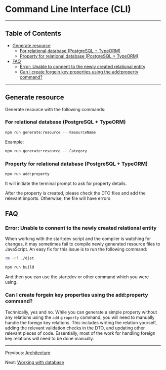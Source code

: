 # Command Line Interface (CLI)

---

## Table of Contents <!-- omit in toc -->

- [Generate resource](#generate-resource)
  - [For relational database (PostgreSQL + TypeORM)](#for-relational-database-postgresql--typeorm)
  - [Property for relational database (PostgreSQL + TypeORM)](#property-for-relational-database-postgresql--typeorm)
- [FAQ](#faq)
  - [Error: Unable to connent to the newly created relational entity](#error-unable-to-connent-to-the-newly-created-relational-entity)
  - [Can I create forgein key properties using the add:property command?](#can-i-create-forgein-key-properties-using-the-addproperty-command)

---

## Generate resource

Generate resource with the following commands:

### For relational database (PostgreSQL + TypeORM)

```bash
npm run generate:resource -- ResourceName
```

Example:

```bash
npm run generate:resource -- Category
```

### Property for relational database (PostgreSQL + TypeORM)

```bash
npm run add:property
```

It will initiate the terminal prompt to ask for property details.

After the property is created, please check the DTO files and add the relevant imports. Otherwise, the file will have errors.

## FAQ

### Error: Unable to connent to the newly created relational entity

When working with the start:dev script and the compiler is watching for changes, it may sometimes fail to compile newly generated resource files to JavaScript. An easy fix for this issue is to run the following command:

```bash
rm -rf ./dist
```

```bash
npm run build
```

And then you can use the start:dev or other command which you were using.

### Can I create forgein key properties using the add:property command?

Technically, yes and no. While you can generate a simple property without any relations using the `add:property` command, you will need to manually handle the foreign key relations. This includes writing the relation yourself, adding the relevant validation checks in the DTO, and updating other relevant pieces of code. Essentially, most of the work for handling foreign key relations will need to be done manually.

---

Previous: [Architecture](architecture.md)

Next: [Working with database](database.md)
